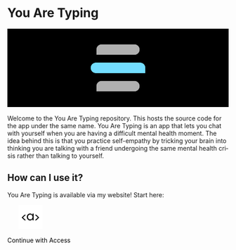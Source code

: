# You Are Typing

![You Are Typing header](.github/header.png)

Welcome to the You Are Typing repository. This hosts the source code for the app under the same name. You Are Typing is an app that lets you chat with yourself when you are having a difficult mental health moment. The idea behind this is that you practice self-empathy by tricking your brain into thinking you are talking with a friend undergoing the same mental health crisis rather than talking to yourself.

## How can I use it?

You Are Typing is available via my website! Start here:

<html>
    <head>
        <link rel="stylesheet" href='./.github/button_style.css'>
    </head>
    <body lang="en">
        <!--REMEMBER TO REPLACE `INTEGER` WTH YOUR APP ID-->
        <a style="text-decoration: none; color: black;" href="https://cvaldez.dev/access/login/?app=3">
            <div id="button-continue">
                <img src="./.github/access_logo.svg" width="55" height="55" style="margin: 0 25px;"> <p>Continue with Access</p>
            </div>
        </a>
    </body>
</html>
